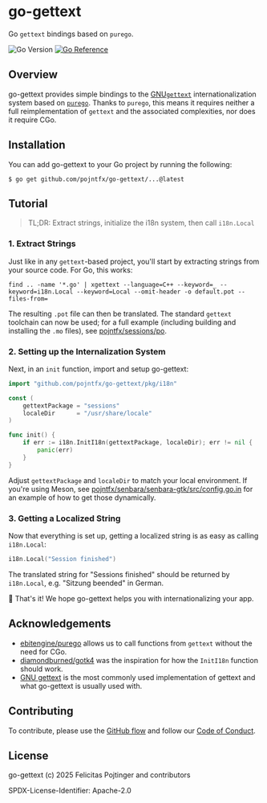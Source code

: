 # go-gettext

Go `gettext` bindings based on `purego`.

![Go Version](https://img.shields.io/badge/go%20version-%3E=1.25-61CFDD.svg)
[![Go Reference](https://pkg.go.dev/badge/github.com/pojntfx/go-gettext.svg)](https://pkg.go.dev/github.com/pojntfx/go-gettext)

## Overview

go-gettext provides simple bindings to the [GNU`gettext`](https://en.wikipedia.org/wiki/Gettext) internationalization system based on [`purego`](https://github.com/ebitengine/purego). Thanks to `purego`, this means it requires neither a full reimplementation of `gettext` and the associated complexities, nor does it require CGo.

## Installation

You can add go-gettext to your Go project by running the following:

```shell
$ go get github.com/pojntfx/go-gettext/...@latest
```

## Tutorial

> TL;DR: Extract strings, initialize the i18n system, then call `i18n.Local`

### 1. Extract Strings

Just like in any `gettext`-based project, you'll start by extracting strings from your source code. For Go, this works:

```shell
find .. -name '*.go' | xgettext --language=C++ --keyword=_ --keyword=i18n.Local --keyword=Local --omit-header -o default.pot --files-from=
```

The resulting `.pot` file can then be translated. The standard `gettext` toolchain can now be used; for a full example (including building and installing the `.mo` files), see [pojntfx/sessions/po](https://github.com/pojntfx/sessions/tree/main/po).

### 2. Setting up the Internalization System

Next, in an `init` function, import and setup go-gettext:

```go
import "github.com/pojntfx/go-gettext/pkg/i18n"

const (
	gettextPackage = "sessions"
	localeDir      = "/usr/share/locale"
)

func init() {
	if err := i18n.InitI18n(gettextPackage, localeDir); err != nil {
		panic(err)
	}
}
```

Adjust `gettextPackage` and `localeDir` to match your local environment. If you're using Meson, see [pojntfx/senbara/senbara-gtk/src/config.go.in](https://github.com/pojntfx/senbara/blob/981fb805eab9c91c56985c92c62dbf4835178c90/senbara-gtk/src/config.go.in) for an example of how to get those dynamically.

### 3. Getting a Localized String

Now that everything is set up, getting a localized string is as easy as calling `i18n.Local`:

```go
i18n.Local("Session finished")
```

The translated string for "Sessions finished" should be returned by `i18n.Local`, e.g. "Sitzung beended" in German.

🚀 That's it! We hope go-gettext helps you with internationalizing your app.

## Acknowledgements

- [ebitengine/purego](https://github.com/ebitengine/purego) allows us to call functions from `gettext` without the need for CGo.
- [diamondburned/gotk4](https://github.com/diamondburned/gotk4) was the inspiration for how the `InitI18n` function should work.
- [GNU gettext](https://en.wikipedia.org/wiki/Gettext) is the most commonly used implementation of gettext and what go-gettext is usually used with.

## Contributing

To contribute, please use the [GitHub flow](https://guides.github.com/introduction/flow/) and follow our [Code of Conduct](./CODE_OF_CONDUCT.md).

## License

go-gettext (c) 2025 Felicitas Pojtinger and contributors

SPDX-License-Identifier: Apache-2.0
